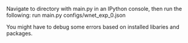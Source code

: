 
Navigate to directory with main.py in an IPython console, then run the following:
run main.py configs/wnet_exp_0.json

You might have to debug some errors based on installed libaries and packages.
